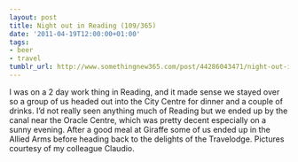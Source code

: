 ```yaml
---
layout: post
title: Night out in Reading (109/365)
date: '2011-04-19T12:00:00+01:00'
tags:
- beer
- travel
tumblr_url: http://www.somethingnew365.com/post/44286043471/night-out-in-reading-109365
---
```

I was on a 2 day work thing in Reading, and it made sense we stayed over so a group of us headed out into the City Centre for dinner and a couple of drinks.
I’d not really seen anything much of Reading but we ended up by the canal near the Oracle Centre, which was pretty decent especially on a sunny evening. After a good meal at Giraffe some of us ended up in the Allied Arms before heading back to the delights of the Travelodge.
Pictures courtesy of my colleague Claudio.


